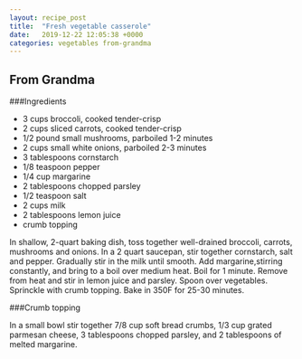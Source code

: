 ```yaml
---
layout: recipe_post
title:  "Fresh vegetable casserole"
date:   2019-12-22 12:05:38 +0000
categories: vegetables from-grandma
---
```


## From Grandma
###Ingredients
* 3 cups broccoli, cooked tender-crisp
* 2 cups sliced carrots, cooked tender-crisp
* 1/2 pound small mushrooms, parboiled 1-2 minutes
* 2 cups small white onions, parboiled 2-3 minutes
* 3 tablespoons cornstarch
* 1/8 teaspoon pepper
* 1/4 cup margarine
* 2 tablespoons chopped parsley
* 1/2 teaspoon salt
* 2 cups milk
* 2 tablespoons lemon juice
* crumb topping


In shallow, 2-quart baking dish, toss together well-drained broccoli, carrots, mushrooms and onions. In a 2 quart saucepan, stir together cornstarch, salt and pepper. Gradually stir in the milk until smooth. Add margarine,stirring constantly, and bring to a boil over medium heat. Boil for 1 minute. Remove from heat and stir in lemon juice and parsley. Spoon over vegetables. Sprinckle with crumb topping.  Bake in 350F for 25-30 minutes.

###Crumb topping

In a small bowl stir together 7/8 cup soft bread crumbs, 1/3 cup grated parmesan cheese, 3 tablespoons chopped parsley, and 2 tablespoons of melted margarine.
